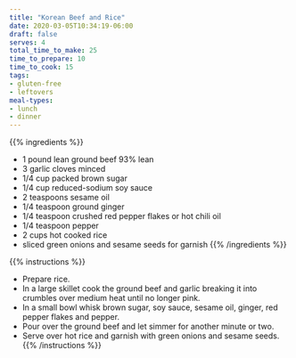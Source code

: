 ```yaml
---
title: "Korean Beef and Rice"
date: 2020-03-05T10:34:19-06:00
draft: false
serves: 4
total_time_to_make: 25
time_to_prepare: 10
time_to_cook: 15
tags:
- gluten-free
- leftovers
meal-types:
- lunch
- dinner
---
```


{{% ingredients %}}
- 1 pound lean ground beef 93% lean
- 3 garlic cloves minced
- 1/4 cup packed brown sugar
- 1/4 cup reduced-sodium soy sauce
- 2 teaspoons sesame oil
- 1/4 teaspoon ground ginger
- 1/4 teaspoon crushed red pepper flakes or hot chili oil
- 1/4 teaspoon pepper
- 2 cups hot cooked rice
- sliced green onions and sesame seeds for garnish
{{% /ingredients %}}

{{% instructions %}}
- Prepare rice.
- In a large skillet cook the ground beef and garlic breaking it into crumbles over medium heat until no longer pink.
- In a small bowl whisk brown sugar, soy sauce, sesame oil, ginger, red pepper flakes and pepper.
- Pour over the ground beef and let simmer for another minute or two.
- Serve over hot rice and garnish with green onions and sesame seeds.
{{% /instructions %}}
